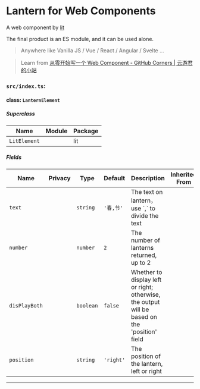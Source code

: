 # Lantern for Web Components

A web component by [lit](https://github.com/lit/lit)

The final product is an ES module, and it can be used alone.

> Anywhere like Vanilla JS / Vue / React / Angular / Svelte ...

> Learn from [从零开始写一个 Web Component - GitHub Corners | 云游君的小站](https://www.yunyoujun.cn/posts/how-to-write-a-web-component/)

<!-- wc-api:start -->
<!-- prettier-ignore-start -->
<!-- markdownlint-disable -->
### `src/index.ts`:

#### class: `LanternElement`

##### Superclass

| Name         | Module | Package |
| ------------ | ------ | ------- |
| `LitElement` |        | lit     |

##### Fields

| Name          | Privacy | Type      | Default   | Description                                                                                   | Inherited From |
| ------------- | ------- | --------- | --------- | --------------------------------------------------------------------------------------------- | -------------- |
| `text`        |         | `string`  | `'春,节'`   | The text on lantern，use \`,\` to divide the text                                              |                |
| `number`      |         | `number`  | `2`       | The number of lanterns returned, up to 2                                                      |                |
| `disPlayBoth` |         | `boolean` | `false`   | Whether to display left or right; otherwise, the output will be based on the 'position' field |                |
| `position`    |         | `string`  | `'right'` | The position of the lantern, left or right                                                    |                |

<hr/>

<!-- markdownlint-restore -->
<!-- prettier-ignore-end -->
<!-- wc-api:end -->